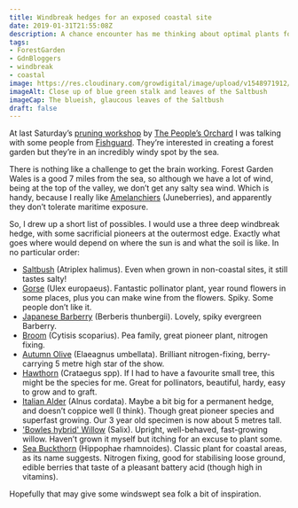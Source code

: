 ```yaml
---
title: Windbreak hedges for an exposed coastal site
date: 2019-01-31T21:55:08Z
description: A chance encounter has me thinking about optimal plants for a windbreak hedge that will deal with salt-laden gales
tags: 
- ForestGarden
- GdnBloggers
- windbreak
- coastal
image: https://res.cloudinary.com/growdigital/image/upload/v1548971912/saltbush-190131.jpg
imageAlt: Close up of blue green stalk and leaves of the Saltbush
imageCap: The blueish, glaucous leaves of the Saltbush
draft: false
---
```


At last Saturday’s [pruning workshop](https://www.forestgarden.wales/status/190126-thepeoplesorchard/) by [The People’s Orchard](http://www.stdogmaelsabbey.org.uk/peoplesorchard) I was talking with some people from [Fishguard](https://en.wikipedia.org/wiki/Fishguard). They’re interested in creating a forest garden but they’re in an incredibly windy spot by the sea. 

There is nothing like a challenge to get the brain working. Forest Garden Wales is a good 7 miles from the sea, so although we have a lot of wind, being at the top of the valley, we don’t get any salty sea wind. Which is handy, because I really like [Amelanchiers](http://temperate.theferns.info/viewtropical.php?id=Amelanchier+canadensis) (Juneberries), and apparently they don’t tolerate maritime exposure.

So, I drew up a short list of possibles. I would use a three deep windbreak hedge, with some sacrificial pioneers at the outermost edge. Exactly what goes where would depend on where the sun is and what the soil is like. In no particular order:

* [Saltbush](http://temperate.theferns.info/viewtropical.php?id=Atriplex+halimus) (Atriplex halimus). Even when grown in non-coastal sites, it still tastes salty!
* [Gorse](http://temperate.theferns.info/viewtropical.php?id=Ulex+europaeus) (Ulex europaeus). Fantastic pollinator plant, year round flowers in some places, plus you can make wine from the flowers. Spiky. Some people don’t like it.
* [Japanese Barberry](http://temperate.theferns.info/viewtropical.php?id=Berberis+thunbergii) (Berberis thunbergii). Lovely, spiky evergreen Barberry.
* [Broom](http://temperate.theferns.info/viewtropical.php?id=Cytisus+scoparius) (Cytisis scoparius). Pea family, great pioneer plant, nitrogen fixing.
* [Autumn Olive](http://temperate.theferns.info/viewtropical.php?id=Elaeagnus+umbellata) (Elaeagnus umbellata). Brilliant nitrogen-fixing, berry-carrying 5 metre high star of the show. 
* [Hawthorn](https://pfaf.org/user/cmspage.aspx?pageid=59) (Crataegus spp). If I had to have a favourite small tree, this might be the species for me. Great for pollinators, beautiful, hardy, easy to grow and to graft. 
* [Italian Alder](http://temperate.theferns.info/viewtropical.php?id=Alnus+cordata) (Alnus cordata). Maybe a bit big for a permanent hedge, and doesn’t coppice well (I think). Though great pioneer species and superfast growing. Our 3 year old specimen is now about 5 metres tall.
* ['Bowles hybrid' Willow](http://temperate.theferns.info/viewtropical.php?id=Salix+%27Bowles+hybrid%27) (Salix). Upright, well-behaved, fast-growing willow. Haven’t grown it myself but itching for an excuse to plant some.
* [Sea Buckthorn](http://temperate.theferns.info/viewtropical.php?id=Hippophae+rhamnoides) (Hippophae rhamnoides). Classic plant for coastal areas, as its name suggests. Nitrogen fixing, good for stabilising loose ground, edible berries that taste of a pleasant battery acid (though high in vitamins).

Hopefully that may give some windswept sea folk a bit of inspiration. 
